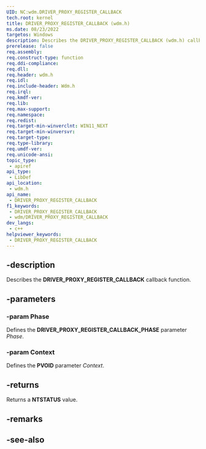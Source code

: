 ```yaml
---
UID: NC:wdm.DRIVER_PROXY_REGISTER_CALLBACK
tech.root: kernel
title: DRIVER_PROXY_REGISTER_CALLBACK (wdm.h)
ms.date: 08/23/2022
targetos: Windows
description: Describes the DRIVER_PROXY_REGISTER_CALLBACK (wdm.h) callback function.
prerelease: false
req.assembly: 
req.construct-type: function
req.ddi-compliance: 
req.dll: 
req.header: wdm.h
req.idl: 
req.include-header: Wdm.h
req.irql: 
req.kmdf-ver: 
req.lib: 
req.max-support: 
req.namespace: 
req.redist: 
req.target-min-winverclnt: WIN11_NEXT
req.target-min-winversvr: 
req.target-type: 
req.type-library: 
req.umdf-ver: 
req.unicode-ansi: 
topic_type:
 - apiref
api_type:
 - LibDef
api_location:
 - wdm.h
api_name:
 - DRIVER_PROXY_REGISTER_CALLBACK
f1_keywords:
 - DRIVER_PROXY_REGISTER_CALLBACK
 - wdm/DRIVER_PROXY_REGISTER_CALLBACK
dev_langs:
 - c++
helpviewer_keywords:
 - DRIVER_PROXY_REGISTER_CALLBACK
---
```


## -description

Describes the **DRIVER_PROXY_REGISTER_CALLBACK** callback function.

## -parameters

### -param Phase

Defines the **DRIVER_PROXY_REGISTER_CALLBACK_PHASE** parameter *Phase*.

### -param Context

Defines the **PVOID** parameter *Context*.

## -returns

Returns a **NTSTATUS** value.

## -remarks

## -see-also
